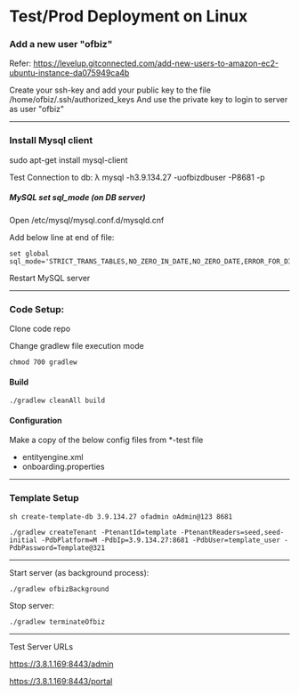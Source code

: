 # Test/Prod Deployment on Linux


### Add a new user "ofbiz"

Refer: https://levelup.gitconnected.com/add-new-users-to-amazon-ec2-ubuntu-instance-da075949ca4b

Create your ssh-key and add your public key to the file /home/ofbiz/.ssh/authorized_keys
And use the private key to login to server as user "ofbiz"

---

### Install Mysql client

sudo apt-get install mysql-client

Test Connection to db:
λ mysql -h3.9.134.27 -uofbizdbuser -P8681 -p


##### MySQL set sql_mode (on DB server)
Open /etc/mysql/mysql.conf.d/mysqld.cnf

Add below line at end of file:
~~~
set global sql_mode='STRICT_TRANS_TABLES,NO_ZERO_IN_DATE,NO_ZERO_DATE,ERROR_FOR_DIVISION_BY_ZERO,NO_AUTO_CREATE_USER,NO_ENGINE_SUBSTITUTION';
~~~
Restart MySQL server

----

### Code Setup:

Clone code repo

Change gradlew file execution mode
~~~
chmod 700 gradlew 
~~~

#### Build
~~~
./gradlew cleanAll build
~~~

#### Configuration
Make a copy of the below config files from *-test file

* entityengine.xml
* onboarding.properties

----
### Template Setup

~~~
sh create-template-db 3.9.134.27 ofadmin oAdmin@123 8681
~~~
~~~
./gradlew createTenant -PtenantId=template -PtenantReaders=seed,seed-initial -PdbPlatform=M -PdbIp=3.9.134.27:8681 -PdbUser=template_user -PdbPassword=Template@321
~~~

----

Start server (as background process):
~~~
./gradlew ofbizBackground
~~~

Stop server:
~~~
./gradlew terminateOfbiz
~~~

---

Test Server URLs

https://3.8.1.169:8443/admin


https://3.8.1.169:8443/portal

